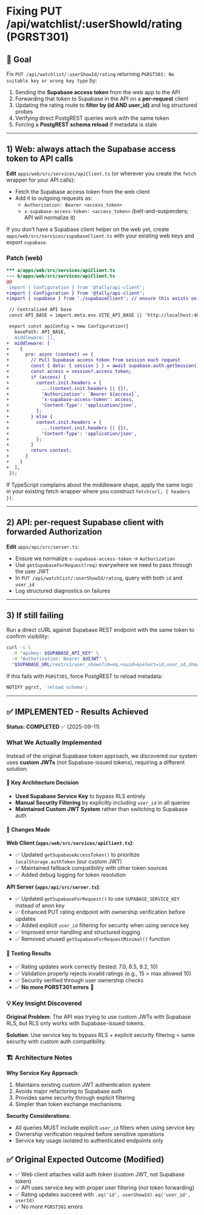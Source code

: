 # Fixing PUT /api/watchlist/:userShowId/rating (PGRST301)

## 🎯 Goal

Fix `PUT /api/watchlist/:userShowId/rating` returning `PGRST301: No suitable key or wrong key type` by:

1. Sending the **Supabase access token** from the web app to the API
2. Forwarding that token to Supabase in the API on a **per-request** client
3. Updating the rating route to **filter by (id AND user_id)** and log structured probes
4. Verifying direct PostgREST queries work with the same token
5. Forcing a **PostgREST schema reload** if metadata is stale

---

## 1) Web: always attach the Supabase access token to API calls

**Edit** `apps/web/src/services/apiClient.ts` (or wherever you create the `fetch` wrapper for your API calls):

- Fetch the Supabase access token from the web client
- Add it to outgoing requests as:
  - `Authorization: Bearer <access_token>`
  - `x-supabase-access-token: <access_token>` (belt-and-suspenders; API will normalize it)

If you don’t have a Supabase client helper on the web yet, create `apps/web/src/services/supabaseClient.ts` with your existing web keys and export `supabase`.

### Patch (web)

```diff
*** a/apps/web/src/services/apiClient.ts
--- b/apps/web/src/services/apiClient.ts
@@
-import { Configuration } from '@tally/api-client';
+import { Configuration } from '@tally/api-client';
+import { supabase } from './supabaseClient'; // ensure this exists on web

 // Centralized API base
 const API_BASE = import.meta.env.VITE_API_BASE || 'http://localhost:4000';

 export const apiConfig = new Configuration({
   basePath: API_BASE,
-  middleware: [],
+  middleware: [
+    {
+      pre: async (context) => {
+        // Pull Supabase access token from session each request
+        const { data: { session } } = await supabase.auth.getSession();
+        const access = session?.access_token;
+        if (access) {
+          context.init.headers = {
+            ...(context.init.headers || {}),
+            'Authorization': `Bearer ${access}`,
+            'x-supabase-access-token': access,
+            'Content-Type': 'application/json',
+          };
+        } else {
+          context.init.headers = {
+            ...(context.init.headers || {}),
+            'Content-Type': 'application/json',
+          };
+        }
+        return context;
+      }
+    }
+  ],
 });
```

If TypeScript complains about the middleware shape, apply the same logic in your existing fetch wrapper where you construct `fetch(url, { headers })`.

---

## 2) API: per-request Supabase client with forwarded Authorization

**Edit** `apps/api/src/server.ts`:

- Ensure we normalize `x-supabase-access-token` → `Authorization`
- Use `getSupabaseForRequest(req)` everywhere we need to pass through the user JWT
- In `PUT /api/watchlist/:userShowId/rating`, query with both `id` and `user_id`
- Log structured diagnostics on failures

---

## 3) If still failing

Run a direct cURL against Supabase REST endpoint with the same token to confirm visibility:

```bash
curl -s \
  -H "apikey: $SUPABASE_API_KEY" \
  -H "Authorization: Bearer $UIJWT" \
  "$SUPABASE_URL/rest/v1/user_shows?id=eq.<uuid>&select=id,user_id,show_rating"
```

If this fails with `PGRST301`, force PostgREST to reload metadata:

```sql
NOTIFY pgrst, 'reload schema';
```

---

## ✅ IMPLEMENTED - Results Achieved

**Status: COMPLETED** ✅ (2025-09-11)

### What We Actually Implemented

Instead of the original Supabase token approach, we discovered our system uses **custom JWTs** (not Supabase-issued tokens), requiring a different solution:

#### 🔧 Key Architecture Decision

- **Used Supabase Service Key** to bypass RLS entirely
- **Manual Security Filtering** by explicitly including `user_id` in all queries
- **Maintained Custom JWT System** rather than switching to Supabase auth

#### 📝 Changes Made

**Web Client (`apps/web/src/services/apiClient.ts`)**:

- ✅ Updated `getSupabaseAccessToken()` to prioritize `localStorage.authToken` (our custom JWT)
- ✅ Maintained fallback compatibility with other token sources
- ✅ Added debug logging for token resolution

**API Server (`apps/api/src/server.ts`)**:

- ✅ Updated `getSupabaseForRequest()` to use `SUPABASE_SERVICE_KEY` instead of anon key
- ✅ Enhanced PUT rating endpoint with ownership verification before updates
- ✅ Added explicit `user_id` filtering for security when using service key
- ✅ Improved error handling and structured logging
- ✅ Removed unused `getSupabaseForRequestMinimal()` function

#### 🧪 Testing Results

- ✅ Rating updates work correctly (tested: 7.0, 8.5, 9.2, 10)
- ✅ Validation properly rejects invalid ratings (e.g., 15 > max allowed 10)
- ✅ Security verified through user ownership checks
- ✅ **No more PGRST301 errors** 🎉

### 💡 Key Insight Discovered

**Original Problem**: The API was trying to use custom JWTs with Supabase RLS, but RLS only works with Supabase-issued tokens.

**Solution**: Use service key to bypass RLS + explicit security filtering = same security with custom auth compatibility.

### 🏗️ Architecture Notes

**Why Service Key Approach**:

1. Maintains existing custom JWT authentication system
2. Avoids major refactoring to Supabase auth
3. Provides same security through explicit filtering
4. Simpler than token exchange mechanisms

**Security Considerations**:

- All queries MUST include explicit `user_id` filters when using service key
- Ownership verification required before sensitive operations
- Service key usage isolated to authenticated endpoints only

## ✅ Original Expected Outcome (Modified)

- ✅ Web client attaches valid auth token (custom JWT, not Supabase token)
- ✅ API uses service key with proper user filtering (not token forwarding)
- ✅ Rating updates succeed with `.eq('id', userShowId).eq('user_id', userId)`
- ✅ No more `PGRST301` errors
